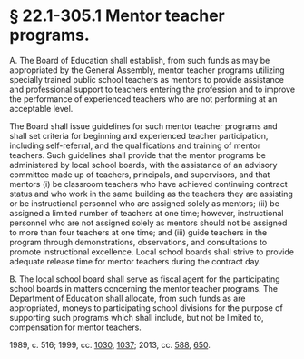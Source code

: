 # § 22.1-305.1 Mentor teacher programs.

<p>A. The Board of Education shall establish, from such funds as may be appropriated by the General Assembly, mentor teacher programs utilizing specially trained public school teachers as mentors to provide assistance and professional support to teachers entering the profession and to improve the performance of experienced teachers who are not performing at an acceptable level.</p><p>The Board shall issue guidelines for such mentor teacher programs and shall set criteria for beginning and experienced teacher participation, including self-referral, and the qualifications and training of mentor teachers. Such guidelines shall provide that the mentor programs be administered by local school boards, with the assistance of an advisory committee made up of teachers, principals, and supervisors, and that mentors (i) be classroom teachers who have achieved continuing contract status and who work in the same building as the teachers they are assisting or be instructional personnel who are assigned solely as mentors; (ii) be assigned a limited number of teachers at one time; however, instructional personnel who are not assigned solely as mentors should not be assigned to more than four teachers at one time; and (iii) guide teachers in the program through demonstrations, observations, and consultations to promote instructional excellence. Local school boards shall strive to provide adequate release time for mentor teachers during the contract day.</p><p>B. The local school board shall serve as fiscal agent for the participating school boards in matters concerning the mentor teacher programs. The Department of Education shall allocate, from such funds as are appropriated, moneys to participating school divisions for the purpose of supporting such programs which shall include, but not be limited to, compensation for mentor teachers.</p><p>1989, c. 516; 1999, cc. <a href='http://lis.virginia.gov/cgi-bin/legp604.exe?991+ful+CHAP1030'>1030</a>, <a href='http://lis.virginia.gov/cgi-bin/legp604.exe?991+ful+CHAP1037'>1037</a>; 2013, cc. <a href='http://lis.virginia.gov/cgi-bin/legp604.exe?131+ful+CHAP0588'>588</a>, <a href='http://lis.virginia.gov/cgi-bin/legp604.exe?131+ful+CHAP0650'>650</a>.</p>